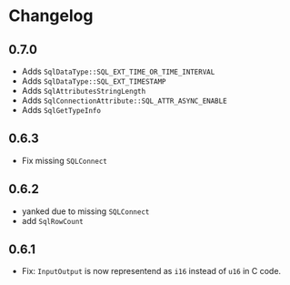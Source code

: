 Changelog
=========

0.7.0
-----

* Adds `SqlDataType::SQL_EXT_TIME_OR_TIME_INTERVAL`
* Adds `SqlDataType::SQL_EXT_TIMESTAMP`
* Adds `SqlAttributesStringLength`
* Adds `SqlConnectionAttribute::SQL_ATTR_ASYNC_ENABLE`
* Adds `SqlGetTypeInfo`

0.6.3
-----

* Fix missing `SQLConnect`

0.6.2
-----

* yanked due to missing `SQLConnect`
* add `SqlRowCount`

0.6.1
-----

* Fix: `InputOutput` is now representend as `i16` instead of `u16` in C code.